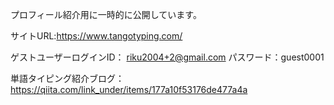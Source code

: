 プロフィール紹介用に一時的に公開しています。

サイトURL:https://www.tangotyping.com/

ゲストユーザーログインID： riku2004+2@gmail.com
パスワード：guest0001

単語タイピング紹介ブログ：https://qiita.com/link_under/items/177a10f53176de477a4a
